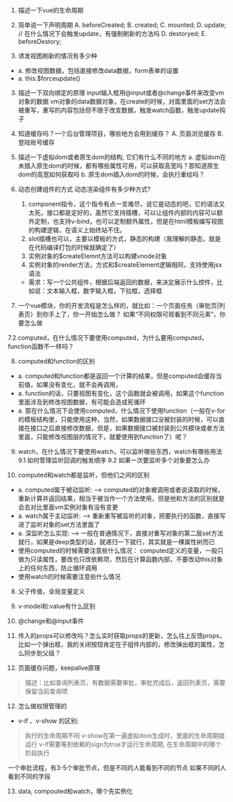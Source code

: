 1. 描述一下vue的生命周期

2. 简单说一下声明周期
  A. beforeCreated;
  B. created;
  C. mounted;
  D. update; // 在什么情况下会触发update，有强制刷新的方法吗
  D. destoryed;
  E. beforeDestory;

9. 诱发视图刷新的情况有多少种
 - a. 修改视图数据，包括直接修改data数据，form表单的设置
 - a. this.$forceupdate()

3. 描述一下双向绑定的原理
input输入框用@input或者@change事件来改变vm对象的数据
vm对象的data数据对象，在create的时候，对面里面的set方法会被重写，重写的内容包括但不限于改变数据，触发watch函数，触发update钩子

4. 知道缓存吗？一个后台管理项目，哪些地方会用到缓存？
  A. 页面浏览缓存
  B. 登陆账号缓存

4. 描述一下虚拟dom或者原生dom的结构, 它们有什么不同的地方
  a. 虚拟dom在未插入原生dom的时候，都有哪些属性可用，可以获取高宽吗？那知道原生dom的高宽如何获取吗
  b. 原生dom插入dom的时候，会执行重绘吗？

5. 动态创建组件的方式
   动态渲染组件有多少种方式?
   1. component指令，这个指令有点一言难尽，说它是动态的吧，它的语法又太死，接口都是定好的，虽然它支持插槽，可以让组件内部的内容可以额外定制，也支持v-bind，也可以定制额外属性，但是在html模板编写视图的构建逻辑，在语义上始终站不住。
   2. slot插槽也可以，主要以模板的方式，静态的构建（我理解的静态，就是在代码编译打包的时候就确定了）
   3. 实例对象的$createElemnt方法可以构建vnode对象
   4. 实例对象的render方法，方式和$createElement逻辑相同，支持使用jsx语法

   - 需求：写一个公共组件，根据后端返回的数据，来决定展示什么控件，比如说：文本输入框，数字输入框，下拉框，选择框

6. 一个vue模块，你的开发流程是怎么样的，就比如：一个页面任务（审批页|列表页）到你手上了，你一开始怎么做？
如果“不同权限可观看到不同元素”，你要怎么做

7.2 computed，在什么情况下要使用computed，为什么要用computed，function函数不一样吗？

8. computed和function的区别
 - a. computed和function都是返回一个计算的结果，但是computed会缓存当前值，如果没有变化，就不会再调用，
 - a. function的话，只要视图有变化，这个函数就会被调用，如果这个function里面涉及到修改视图数据，有可能会造成死循环
 - a. 那在什么情况下会使用computed，什么情况下使用function（一般在v-for的模板结构里，只能使用这种，当然，如果数据接口没被封装的时候，可以直接在接口之后直接修改数据，但是，如果数据接口被封装到公共模块或者方法里面，只能修改视图层的情况下，就要使用到function了）呢？

9. watch，在什么情况下要使用watch，可以监听哪些东西，watch有哪些用法
9.1 如何管理监听回调的触发顺序
9.2 如果一次要监听多个对象要怎么办

7. computed和watch都是监听，但他们之间的区别
 - a. computed属于被动监听:
    --> computed的对象被调用或者说读取的时候，重新计算并返回结果，相当于被当作一个方法使用，但是他和方法的区别就是会去对比里面vm实例对象有没有变更
 - a. watch属于主动监听:
    --> 重新重写被监听的对象，把要执行的函数，直接写进了监听对象的set方法里面了
 - a. 深监听怎么实现:
    --> 一般在普通情况下，直接对重写对象的第二层set方法就行，如果是deep类型的话，就递归一下就行，其实就是一棵属性树而已
 - 使用computed的时候需要注意些什么情况：
   computed定义的变量，一般只做为只读属性，要改也只改依赖项，然后在计算函数内部，不要改动this对象上的任何东西，防止循环调用
 - 使用watch的时候需要注意些什么情况


8. 父子传值，全局变量定义

4. v-model和:value有什么区别

4. @change和@input事件

9. 传入的props可以修改吗？怎么实时获取props的更新，怎么往上反馈props，比如一个弹出框，我的关闭按钮肯定在子组件内部的，修改弹出框的属性，怎么同步到父级？

10. 页面缓存问题，keepalive原理
> 描述：比如查询列表页，有数据需要审批，审批完成后，返回列表页，需要保留当前查询项

12. 怎么做权限管理的
- v-if 、v-show 的区别: 
> 执行的生命周期不同
> v-show在第一遍虚拟dom生成时，里面的生命周期就运行
> v-if需要等到依赖的sign为true才运行生命周期, 在生命周期中的哪个阶段执行

一个审批流程，有3-5个审批节点，但是不同的人能看到不同的节点
如果不同的人看到不同的字段

13. data, compouted和watch，哪个先实例化

